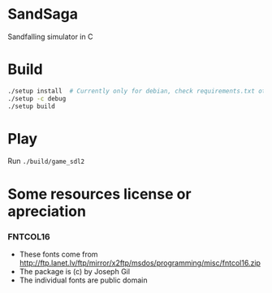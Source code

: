 # SandSaga
Sandfalling simulator in C

# Build
```sh
./setup install  # Currently only for debian, check requirements.txt otherwise
./setup -c debug
./setup build
```

# Play
Run `./build/game_sdl2`

# Some resources license or apreciation
### FNTCOL16
- These fonts come from http://ftp.lanet.lv/ftp/mirror/x2ftp/msdos/programming/misc/fntcol16.zip
- The package is (c) by Joseph Gil
- The individual fonts are public domain
